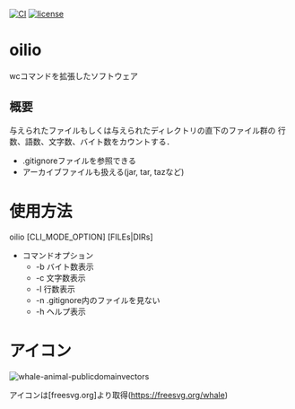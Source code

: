 [![CI](https://github.com/enoguch/oilio/actions/workflows/main.yml/badge.svg)](https://github.com/akhiroky/TeaCat/actions/workflows/ci.yml)
[![license](http://img.shields.io/badge/license-CC0-green.svg)](https://github.com/enoguch/oilio/blob/main/LICENSE)


# oilio
wcコマンドを拡張したソフトウェア

## 概要
与えられたファイルもしくは与えられたディレクトリの直下のファイル群の
行数、語数、文字数、バイト数をカウントする．
* .gitignoreファイルを参照できる
* アーカイブファイルも扱える(jar, tar, tazなど)

# 使用方法
oilio [CLI_MODE_OPTION] [FILEs|DIRs]
* コマンドオプション
  * -b    バイト数表示
  * -c    文字数表示
  * -l    行数表示
  * -n    .gitignore内のファイルを見ない
  * -h    ヘルプ表示

# アイコン
![whale-animal-publicdomainvectors](https://user-images.githubusercontent.com/84704334/119367448-ed089b00-bcec-11eb-850e-21628810b8d8.png)

アイコンは[freesvg.org]より取得(https://freesvg.org/whale)

